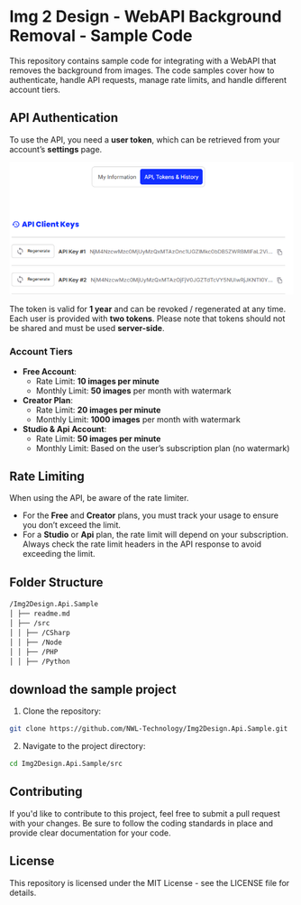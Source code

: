 # Img 2 Design - WebAPI Background Removal - Sample Code

This repository contains sample code for integrating with a WebAPI that removes the background from images. The code samples cover how to authenticate, handle API requests, manage rate limits, and handle different account tiers.

## API Authentication

To use the API, you need a **user token**, which can be retrieved from your account’s **settings** page. 

![alt text](img/api_token.png)

The token is valid for **1 year** and can be revoked / regenerated at any time. Each user is provided with **two tokens**. Please note that tokens should not be shared and must be used **server-side**.

### Account Tiers

- **Free Account**:
  - Rate Limit: **10 images per minute**
  - Monthly Limit: **50 images** per month with watermark
- **Creator Plan**:
  - Rate Limit: **20 images per minute**
  - Monthly Limit: **1000 images** per month with watermark
- **Studio & Api Account**:
  - Rate Limit: **50 images per minute**
  - Monthly Limit: Based on the user’s subscription plan (no watermark)

## Rate Limiting

When using the API, be aware of the rate limiter.

* For the **Free** and **Creator** plans, you must track your usage to ensure you don’t exceed the limit.
* For a **Studio** or **Api** plan, the rate limit will depend on your subscription. Always check the rate limit headers in the API response to avoid exceeding the limit.

## Folder Structure

```bash
/Img2Design.Api.Sample 
│ ├── readme.md 
│ ├── /src 
│ │ ├── /CSharp 
│ │ ├── /Node 
│ │ ├── /PHP 
│ │ ├── /Python 
```

## download the sample project

1. Clone the repository:

```bash
git clone https://github.com/NWL-Technology/Img2Design.Api.Sample.git
```

2. Navigate to the project directory:

```bash
cd Img2Design.Api.Sample/src
```

## Contributing

If you'd like to contribute to this project, feel free to submit a pull request with your changes. Be sure to follow the coding standards in place and provide clear documentation for your code.

## License

This repository is licensed under the MIT License - see the LICENSE file for details.
